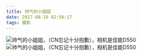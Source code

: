 ```yaml
---
title: 帅气的小姐姐
date: 2017-08-16 02:56:17
tags: 摄影
---
```

![帅气的小姐姐，（CN忘记十分抱歉），相机是佳能D550](http://ouqp9l9vp.bkt.clouddn.com/psb%20%281%29.jpg)
![帅气的小姐姐，（CN忘记十分抱歉），相机是佳能D550](http://ouqp9l9vp.bkt.clouddn.com/psb%20%282%29.jpg)